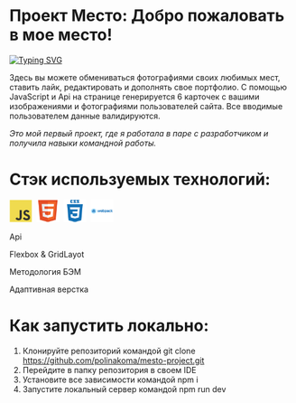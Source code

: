 # Проект Место: Добро пожаловать в мое место!
[![Typing SVG](https://readme-typing-svg.herokuapp.com?color=%2336BCF7&lines=Социальная+сеть+для+путишественников)](https://git.io/typing-svg)

Здесь вы можете обмениваться фотографиями своих любимых мест, ставить лайк, редактировать и дополнять свое портфолио. 
С помощью JavaScript и Api на странице генерируется 6 карточек с вашими изображениями и фотографиями пользователей сайта.
Все вводимые пользователем данные валидируются.

_Это мой первый проект, где я работала в паре с разработчиком и получила навыки командной работы._

 # Cтэк используемых технологий:
 <div>
   <img src="https://github.com/devicons/devicon/blob/master/icons/javascript/javascript-original.svg" title="JavaScript" width="40" height="40">&nbsp;
   <img src="https://github.com/devicons/devicon/blob/master/icons/html5/html5-original.svg" title="HTML5" alt="HTML" width="40" height="40"/>&nbsp;
   <img src="https://github.com/devicons/devicon/blob/master/icons/css3/css3-plain-wordmark.svg"  title="CSS3" alt="CSS" width="40" height="40"/>&nbsp;
   <img src="https://github.com/devicons/devicon/blob/master/icons/webpack/webpack-original-wordmark.svg" title="Webpack" width="40" height="40">&nbsp;
   <p>Api</p>
   <p>Flexbox & GridLayot</p>
   <p>Методология БЭМ</p>
   <p>Адаптивная верстка</p>
 </div>

  # Как запустить локально:
  1. Клонируйте репозиторий командой git clone https://github.com/polinakoma/mesto-project.git
  2. Перейдите в папку репозитория в своем IDE
  3. Установите все зависимости командой npm i
  4. Запустите локальный сервер командой npm run dev
